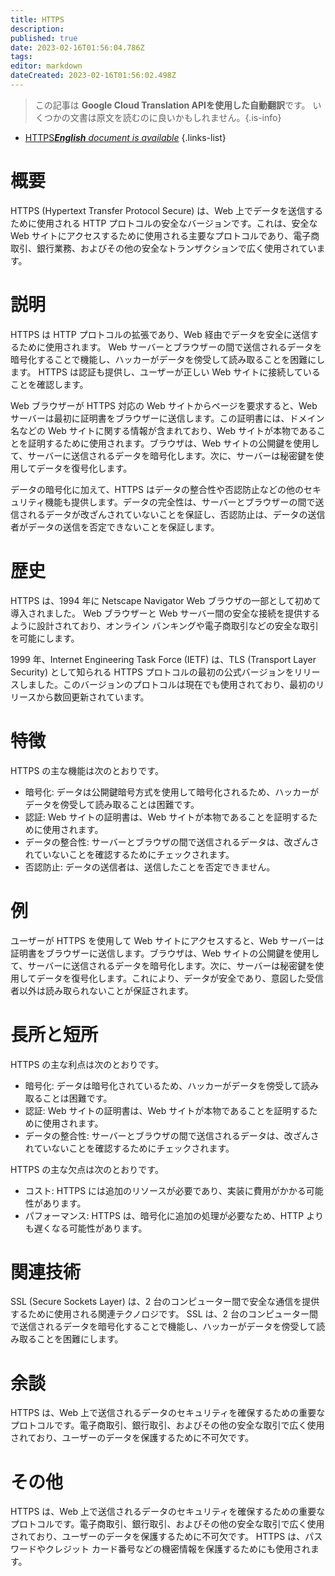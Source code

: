 ```yaml
---
title: HTTPS
description: 
published: true
date: 2023-02-16T01:56:04.786Z
tags: 
editor: markdown
dateCreated: 2023-02-16T01:56:02.498Z
---
```


> この記事は **Google Cloud Translation APIを使用した自動翻訳**です。
いくつかの文書は原文を読むのに良いかもしれません。{.is-info}



- [HTTPS***English** document is available*](/en/Knowledge-base/Dictionary/https)
{.links-list}


# 概要
HTTPS (Hypertext Transfer Protocol Secure) は、Web 上でデータを送信するために使用される HTTP プロトコルの安全なバージョンです。これは、安全な Web サイトにアクセスするために使用される主要なプロトコルであり、電子商取引、銀行業務、およびその他の安全なトランザクションで広く使用されています。

# 説明
HTTPS は HTTP プロトコルの拡張であり、Web 経由でデータを安全に送信するために使用されます。 Web サーバーとブラウザーの間で送信されるデータを暗号化することで機能し、ハッカーがデータを傍受して読み取ることを困難にします。 HTTPS は認証も提供し、ユーザーが正しい Web サイトに接続していることを確認します。

Web ブラウザーが HTTPS 対応の Web サイトからページを要求すると、Web サーバーは最初に証明書をブラウザーに送信します。この証明書には、ドメイン名などの Web サイトに関する情報が含まれており、Web サイトが本物であることを証明するために使用されます。ブラウザは、Web サイトの公開鍵を使用して、サーバーに送信されるデータを暗号化します。次に、サーバーは秘密鍵を使用してデータを復号化します。

データの暗号化に加えて、HTTPS はデータの整合性や否認防止などの他のセキュリティ機能も提供します。データの完全性は、サーバーとブラウザーの間で送信されるデータが改ざんされていないことを保証し、否認防止は、データの送信者がデータの送信を否定できないことを保証します。

# 歴史
HTTPS は、1994 年に Netscape Navigator Web ブラウザの一部として初めて導入されました。 Web ブラウザーと Web サーバー間の安全な接続を提供するように設計されており、オンライン バンキングや電子商取引などの安全な取引を可能にします。

1999 年、Internet Engineering Task Force (IETF) は、TLS (Transport Layer Security) として知られる HTTPS プロトコルの最初の公式バージョンをリリースしました。このバージョンのプロトコルは現在でも使用されており、最初のリリースから数回更新されています。

# 特徴
HTTPS の主な機能は次のとおりです。

- 暗号化: データは公開鍵暗号方式を使用して暗号化されるため、ハッカーがデータを傍受して読み取ることは困難です。
- 認証: Web サイトの証明書は、Web サイトが本物であることを証明するために使用されます。
- データの整合性: サーバーとブラウザの間で送信されるデータは、改ざんされていないことを確認するためにチェックされます。
- 否認防止: データの送信者は、送信したことを否定できません。

# 例
ユーザーが HTTPS を使用して Web サイトにアクセスすると、Web サーバーは証明書をブラウザーに送信します。ブラウザは、Web サイトの公開鍵を使用して、サーバーに送信されるデータを暗号化します。次に、サーバーは秘密鍵を使用してデータを復号化します。これにより、データが安全であり、意図した受信者以外は読み取られないことが保証されます。

# 長所と短所
HTTPS の主な利点は次のとおりです。

- 暗号化: データは暗号化されているため、ハッカーがデータを傍受して読み取ることは困難です。
- 認証: Web サイトの証明書は、Web サイトが本物であることを証明するために使用されます。
- データの整合性: サーバーとブラウザの間で送信されるデータは、改ざんされていないことを確認するためにチェックされます。

HTTPS の主な欠点は次のとおりです。

- コスト: HTTPS には追加のリソースが必要であり、実装に費用がかかる可能性があります。
- パフォーマンス: HTTPS は、暗号化に追加の処理が必要なため、HTTP よりも遅くなる可能性があります。

# 関連技術
SSL (Secure Sockets Layer) は、2 台のコンピューター間で安全な通信を提供するために使用される関連テクノロジです。 SSL は、2 台のコンピューター間で送信されるデータを暗号化することで機能し、ハッカーがデータを傍受して読み取ることを困難にします。

# 余談
HTTPS は、Web 上で送信されるデータのセキュリティを確保するための重要なプロトコルです。電子商取引、銀行取引、およびその他の安全な取引で広く使用されており、ユーザーのデータを保護するために不可欠です。

# その他
HTTPS は、Web 上で送信されるデータのセキュリティを確保するための重要なプロトコルです。電子商取引、銀行取引、およびその他の安全な取引で広く使用されており、ユーザーのデータを保護するために不可欠です。 HTTPS は、パスワードやクレジット カード番号などの機密情報を保護するためにも使用されます。